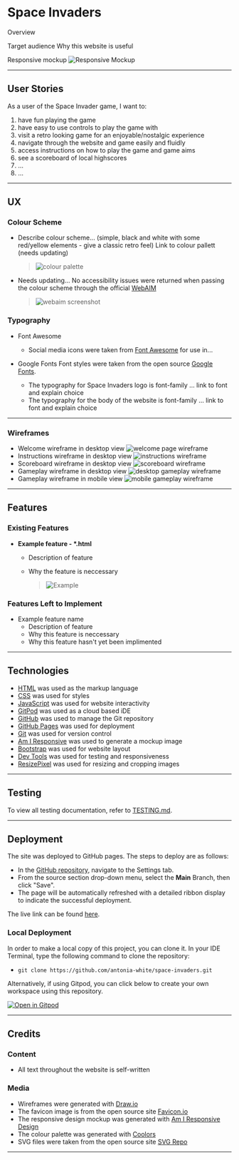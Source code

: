 # Space Invaders

Overview

Target audience
Why this website is useful

Responsive mockup
![Responsive Mockup](documentation/testing/responsive-mockup.png)

***

## User Stories

As a user of the Space Invader game, I want to:
  1. have fun playing the game
  2. have easy to use controls to play the game with
  3. visit a retro looking game for an enjoyable/nostalgic experience
  4. navigate through the website and game easily and fluidly
  5. access instructions on how to play the game and game aims
  6. see a scoreboard of local highscores
  7. ...
  8. ...

***

## UX

### Colour Scheme
- Describe colour scheme... (simple, black and white with some red/yellow elements - give a classic retro feel)
    Link to colour pallett (needs updating)
    >![colour palette](documentation/testing/color-palette.png)
- Needs updating... No accessibility issues were returned when passing the colour scheme through the official [WebAIM](https://webaim.org/resources/contrastchecker/)
    >![webaim screenshot](documentation/testing/webaim-screenshot.png)

### Typography

- Font Awesome
  - Social media icons were taken from [Font Awesome](https://fontawesome.com/) for use in...

- Google Fonts
  Font styles were taken from the open source [Google Fonts](https://fonts.google.com/).
  - The typography for Space Invaders logo is font-family ... link to font and explain choice
  - The typography for the body of the website is font-family ... link to font and explain choice

***

### Wireframes
- Welcome wireframe in desktop view
![welcome page wireframe](documentation/wireframes/space-invaders-welcome-screen-website-wireframe.png)
- Instructions wireframe in desktop view
![instructions wireframe](documentation/wireframes/space-invaders-instructions-screen-website-wireframe.png)
- Scoreboard wireframe in desktop view
![scoreboard wireframe](documentation/wireframes/space-invaders-scoreboard-screen-website-wireframe.png)
- Gameplay wireframe in desktop view
![desktop gameplay wireframe](documentation/wireframes/space-invaders-gameplay-website-wireframe.png)
- Gameplay wireframe in mobile view
![mobile gameplay wireframe](documentation/wireframes/space-invaders-gameplay-mobile-wireframe.png)

***

## Features 

### Existing Features 

- __Example feature - *.html__

  - Description of feature
  - Why the feature is neccessary 

    >![Example](documentation/testing/example-screenshot.png)

### Features Left to Implement 

- Example feature name
  - Description of feature
  - Why this feature is neccessary
  - Why this feature hasn't yet been implimented

***

## Technologies
- [HTML](https://en.wikipedia.org/wiki/HTML) was used as the markup language
- [CSS](https://en.wikipedia.org/wiki/CSS) was used for styles
- [JavaScript](https://en.wikipedia.org/wiki/JavaScript) was used for website interactivity
- [GitPod](https://gitpod.io) was used as a cloud based iDE
- [GitHub](https://github.com/) was used to manage the Git repository
- [GitHub Pages](https://antonia-white.github.io/space-invaders/) was used for deployment
- [Git](https://git-scm.com/) was used for version control
- [Am I Responsive](http://ami.responsivedesign.is/) was used to generate a mockup image
- [Bootstrap](https://getbootstrap.com/) was used for website layout
- [Dev Tools](https://en.wikipedia.org/wiki/Web_development_tools) was used for testing and responsiveness
- [ResizePixel](https://www.resizepixel.com/) was used for resizing and cropping images

***

## Testing

To view all testing documentation, refer to [TESTING.md](TESTING.md).

***

## Deployment

The site was deployed to GitHub pages. The steps to deploy are as follows: 
  - In the [GitHub repository](https://github.com/antonia-white/space-invaders), navigate to the Settings tab.
  - From the source section drop-down menu, select the **Main** Branch, then click "Save".
  - The page will be automatically refreshed with a detailed ribbon display to indicate the successful deployment.

The live link can be found [here](https://antonia-white.github.io/space-invaders/).

### Local Deployment

In order to make a local copy of this project, you can clone it. In your IDE Terminal, type the following command to clone the repository:

- `git clone https://github.com/antonia-white/space-invaders.git`

Alternatively, if using Gitpod, you can click below to create your own workspace using this repository.

[![Open in Gitpod](https://gitpod.io/button/open-in-gitpod.svg)](https://gitpod.io/#https://github.com/antonia-white/space-invaders)

***

## Credits 

### Content 

- All text throughout the website is self-written

### Media

- Wireframes were generated with [Draw.io](https://app.diagrams.net/)
- The favicon image is from the open source site [Favicon.io](https://favicon.io/emoji-favicons/herb)
- The responsive design mockup was generated with [Am I Responsive Design](http://ami.responsivedesign.is/#)
- The colour palette was generated with [Coolors](https://coolors.co/)
- SVG files were taken from the open source site [SVG Repo](https://www.svgrepo.com/)

***
